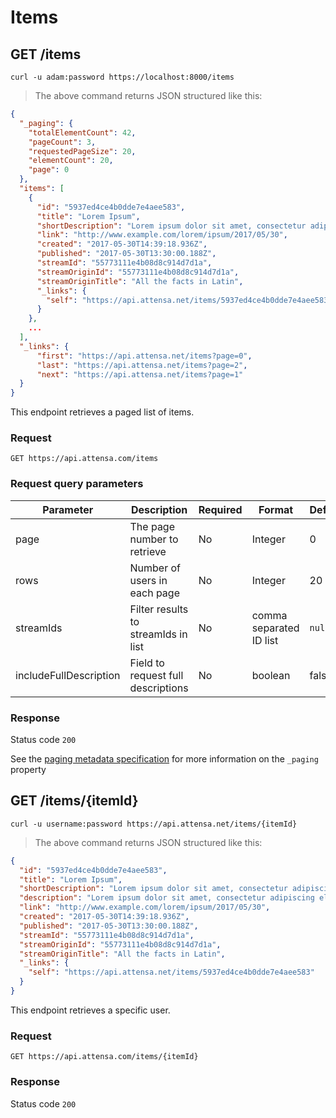 # Items

## GET /items

```shell
curl -u adam:password https://localhost:8000/items
```

> The above command returns JSON structured like this:

```json
{
  "_paging": {
    "totalElementCount": 42,
    "pageCount": 3,
    "requestedPageSize": 20,
    "elementCount": 20,
    "page": 0
  },
  "items": [
    {
      "id": "5937ed4ce4b0dde7e4aee583",
      "title": "Lorem Ipsum",
      "shortDescription": "Lorem ipsum dolor sit amet, consectetur adipiscing elit, sed do eiusmod tempor incididunt ut labore et dolore magna aliqua. Ut enim ad minim veniam, quis nostrud exercitation ullamco laboris nisi ut al",
      "link": "http://www.example.com/lorem/ipsum/2017/05/30",
      "created": "2017-05-30T14:39:18.936Z",
      "published": "2017-05-30T13:30:00.188Z",
      "streamId": "55773111e4b08d8c914d7d1a",
      "streamOriginId": "55773111e4b08d8c914d7d1a",
      "streamOriginTitle": "All the facts in Latin",
      "_links": {
        "self": "https://api.attensa.net/items/5937ed4ce4b0dde7e4aee583"
      }
    },
    ...
  ],
  "_links": {
      "first": "https://api.attensa.net/items?page=0",
      "last": "https://api.attensa.net/items?page=2",
      "next": "https://api.attensa.net/items?page=1"
  }
}
```

This endpoint retrieves a paged list of items.

### Request

`GET https://api.attensa.com/items`

### Request query parameters

Parameter | Description | Required | Format | Default
--------- | ----------- | -------- | ------ | -------
page | The page number to retrieve | No | Integer | 0
rows | Number of users in each page | No | Integer | 20
streamIds | Filter results to streamIds in list | No | comma separated ID list | `null`
includeFullDescription | Field to request full descriptions | No | boolean | false

### Response

Status code `200`

See the [paging metadata specification](#paging-format) for more information on the `_paging` property

## GET /items/{itemId}

```shell
curl -u username:password https://api.attensa.net/items/{itemId}
```

> The above command returns JSON structured like this:

```json
{
  "id": "5937ed4ce4b0dde7e4aee583",
  "title": "Lorem Ipsum",
  "shortDescription": "Lorem ipsum dolor sit amet, consectetur adipiscing elit, sed do eiusmod tempor incididunt ut labore et dolore magna aliqua. Ut enim ad minim veniam, quis nostrud exercitation ullamco laboris nisi ut al",
  "description": "Lorem ipsum dolor sit amet, consectetur adipiscing elit, sed do eiusmod tempor incididunt ut labore et dolore magna aliqua. Ut enim ad minim veniam, quis nostrud exercitation ullamco laboris nisi ut aliquip ex ea commodo consequat. Duis aute irure dolor in reprehenderit in voluptate velit esse cillum dolore eu fugiat nulla pariatur. Excepteur sint occaecat cupidatat non proident, sunt in culpa qui officia deserunt mollit anim id est laborum.",
  "link": "http://www.example.com/lorem/ipsum/2017/05/30",
  "created": "2017-05-30T14:39:18.936Z",
  "published": "2017-05-30T13:30:00.188Z",
  "streamId": "55773111e4b08d8c914d7d1a",
  "streamOriginId": "55773111e4b08d8c914d7d1a",
  "streamOriginTitle": "All the facts in Latin",
  "_links": {
    "self": "https://api.attensa.net/items/5937ed4ce4b0dde7e4aee583"
  }
}
```

This endpoint retrieves a specific user.

### Request

`GET https://api.attensa.com/items/{itemId}`

### Response

Status code `200`